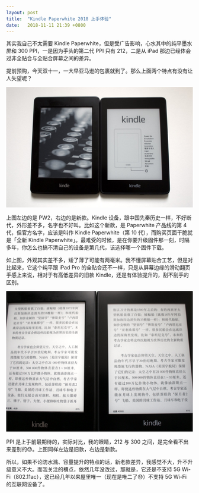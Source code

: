 ```yaml
---
layout: post
title:  "Kindle Paperwhite 2018 上手体验"
date:   2018-11-11 21:39 +0800
---
```


其实我自己不太需要 Kindle Paperwhite，但是受广告影响，心水其中的纯平墨水屏和 300 PPI，一是因为手头的第二代 PPI 只有 212，二是从 iPad 那边已经体会过非全贴合与全贴合屏幕之间的差异。

提前预购，今天双十一，一大早亚马逊的包裹就到了。那么上面两个特点有没有让人失望呢？

![paperwhite](/files/2018/pw.jpg)

上图左边的是 PW2，右边的是新款。Kindle 设备，跟中国先秦历史一样，不好断代，外形差不多，名字也不好叫。比如这个新款，是 Paperwhite 产品线的第 4 代，但官方名字，应该是叫作 Kindle Paperwhite（第 10 代），而购买页面干脆就是「全新 Kindle Paperwhite」。最难受的时候，是在你要升级固件那一刻，时隔多年，你怎么也搞不清自己的设备是第几代，该选择哪一个固件下载。

如上图，外观其实差不多，矮了薄了可能有两毫米。我不懂屏幕贴合工艺，但是对比起来，它这个纯平跟 iPad Pro 的全贴合还不一样，只是从屏幕边缘的滑动翻页手感上来说，相对于有高低差异的旧款 Kindle，还是有体验提升的，刮不刮手的区别。

![display ppi](/files/2018/display.jpg)

PPI 是上手前最期待的，实际对比，我的眼睛，212 与 300 之间，是完全看不出来差别的😓。上图同样左边是旧款，右边是新款。

所以，如果不论防水溅、容量提升的特点的话，新老款差异，我感觉不大，升不升级意义不大。而我关注的槽点，依然几年没改过，那就是，它还是不支持 5G Wi-Fi（802.11ac），这已经几年以来屋里唯一（现在是唯二了😓）不支持 5G Wi-Fi 的互联网设备了。